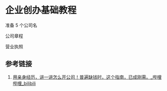 # 企业创办基础教程

准备 5 个公司名

公司章程

营业执照


## 参考链接
1. [用亲身经历，讲一讲怎么开公司！普遍缺钱时，这个指南，已成刚需。\_哔哩哔哩\_bilibili](https://www.bilibili.com/video/BV1HD421g7RR/)